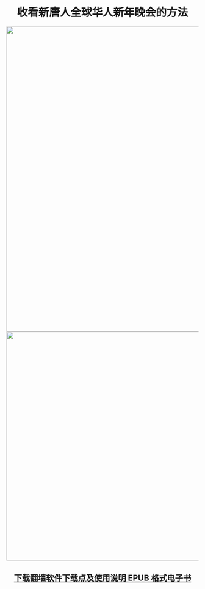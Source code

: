 <td>
  <div align="center"><h1>收看新唐人全球华人新年晚会的方法</h1>
		<a href="http://fang.lemna.men/"><img src="https://github.com/j168/j688/blob/master/img/shen-yun.jpg" width="800" hight="25"> </td></div> 
	<tr>	
	<div align="center"><a href="https://github.com/j168/j688/blob/master/sof.md"><img src="https://github.com/j168/j688/blob/master/menu/break.jpg" width="600" hight="25"></div>
	

[<div align="center"><h2>下载翻墙软件下载点及使用说明 EPUB 格式电子书</h2></div>](https://github.com/j168/j688/blob/master/ebook/epub/fangqian%20(2).epub?raw=true)
